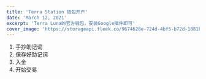 ```yaml
---
title: 'Terra Station 钱包开户'
date: 'March 12, 2021'
excerpt: 'Terra Luna的官方钱包，安装Google插件即可'
cover_image: 'https://storageapi.fleek.co/9674628e-724d-4bf5-b72d-1881b66105ed-bucket/blog-api/terra-registry.png'
---
```


1. 手抄助记词
2. 保存好助记词
3. 入金
4. 开始交易
